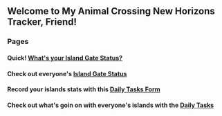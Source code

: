 ## Welcome to My Animal Crossing New Horizons Tracker, Friend!


### Pages

#### Quick! [What's your Island Gate Status?](/island-gate-status-form.html)
#### Check out everyone's [Island Gate Status](/island-gate-status.html)
#### Record your islands stats with this [Daily Tasks Form](/daily-tasks-form.html) 
#### Check out what's goin on with everyone's islands with the [Daily Tasks](/daily-tasks.html) 
